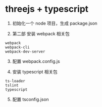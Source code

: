 # threejs + typescript

1. 初始化一个 node 项目，生成 package.json

2. 第二部 安装 webpack 相关包
```
webpack
webpack-cli
webpack-dev-server
```

3. 配置 webpack.config.js

4. 安装 typescript 相关包
```
ts-loader 
tslint 
typescript 
```

5. 配置 tsconfig.json
